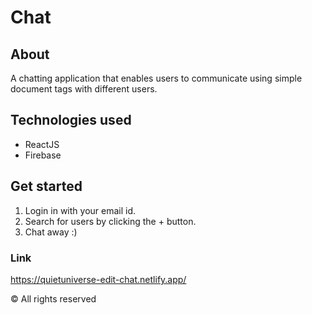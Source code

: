 # Chat

## About

A chatting application that enables users to communicate using simple document tags with different users.

## Technologies used

- ReactJS
- Firebase

## Get started

1. Login in with your email id.
2. Search for users by clicking the + button.
3. Chat away :)

### Link
https://quietuniverse-edit-chat.netlify.app/

&copy; All rights reserved
